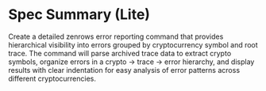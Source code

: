 # Spec Summary (Lite)

Create a detailed zenrows error reporting command that provides hierarchical visibility into errors grouped by cryptocurrency symbol and root trace. The command will parse archived trace data to extract crypto symbols, organize errors in a crypto → trace → error hierarchy, and display results with clear indentation for easy analysis of error patterns across different cryptocurrencies.